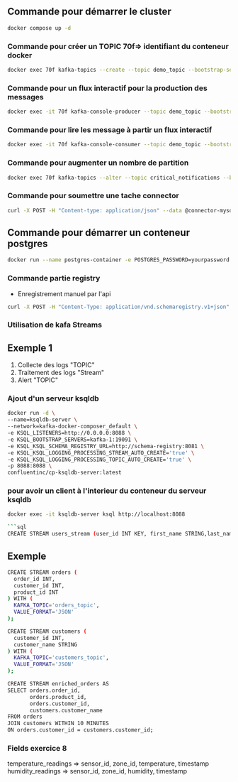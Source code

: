 ## Commande pour démarrer le cluster
```bash
docker compose up -d
```

### Commande pour créer un TOPIC 70f=> identifiant du conteneur docker
```bash
docker exec 70f kafka-topics --create --topic demo_topic --bootstrap-server localhost:9092 --partitions 1 --replication-factor 1
```

### Commande pour un flux interactif pour la production des messages
```bash
docker exec -it 70f kafka-console-producer --topic demo_topic --bootstrap-server localhost:9092 
```


### Commande pour lire les message à partir un flux interactif 
```bash
docker exec -it 70f kafka-console-consumer --topic demo_topic --bootstrap-server localhost:9092 
```


### Commande pour augmenter un nombre de partition
```bash
docker exec 70f kafka-topics --alter --topic critical_notifications --bootstrap-server localhost:9092 --partitions 3
```

### Commande pour soumettre une tache connector
```bash
curl -X POST -H "Content-type: application/json" --data @connector-mysql.json http://localhost:8083/connectors
```

## Commande pour démarrer un conteneur postgres
```bash
docker run --name postgres-container -e POSTGRES_PASSWORD=yourpassword -p 5432:5432 -d --network kafka-docker-composer_default postgres
```


### Commande partie registry
- Enregistrement manuel par l'api
```bash
curl -X POST -H "Content-Type: application/vnd.schemaregistry.v1+json" --data @user.json http://localhost:8081/subjects/user-value/versions
```


### Utilisation de kafa Streams
## Exemple 1
1. Collecte des logs "TOPIC"
2. Traitement des logs "Stream"
3. Alert "TOPIC"

### Ajout d'un serveur ksqldb

```bash
docker run -d \
--name=ksqldb-server \
--network=kafka-docker-composer_default \
-e KSQL_LISTENERS=http://0.0.0.0:8088 \
-e KSQL_BOOTSTRAP_SERVERS=kafka-1:19091 \
-e KSQL_KSQL_SCHEMA_REGISTRY_URL=http://schema-registry:8081 \
-e KSQL_KSQL_LOGGING_PROCESSING_STREAM_AUTO_CREATE='true' \
-e KSQL_KSQL_LOGGING_PROCESSING_TOPIC_AUTO_CREATE='true' \
-p 8088:8088 \
confluentinc/cp-ksqldb-server:latest
```

### pour avoir un client à l'interieur du conteneur du serveur ksqldb
```bash
docker exec -it ksqldb-server ksql http://localhost:8088

```sql
CREATE STREAM users_stream (user_id INT KEY, first_name STRING,last_name STRING,email STRING) WITH (kafka_topic='users',value_format='JSON',partitions=4);
````

## Exemple 
```bash
CREATE STREAM orders (
  order_id INT,
  customer_id INT,
  product_id INT
) WITH (
  KAFKA_TOPIC='orders_topic',
  VALUE_FORMAT='JSON'
);

CREATE STREAM customers (
  customer_id INT,
  customer_name STRING
) WITH (
  KAFKA_TOPIC='customers_topic',
  VALUE_FORMAT='JSON'
);

CREATE STREAM enriched_orders AS
SELECT orders.order_id,
       orders.product_id,
       orders.customer_id,
       customers.customer_name
FROM orders
JOIN customers WITHIN 10 MINUTES
ON orders.customer_id = customers.customer_id;
```

### Fields exercice 8

temperature_readings => sensor_id, zone_id, temperature, timestamp
humidity_readings => sensor_id, zone_id, humidity, timestamp
